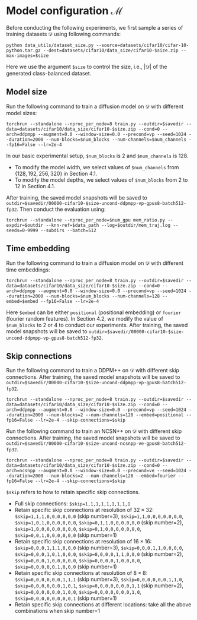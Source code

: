 # Model configuration $\mathcal{M}$

Before conducting the following experiments, we first sample a series of training datasets $\mathcal{D}$ using following commands:

```
python data_utils/dataset_size.py --source=datasets/cifar10/cifar-10-python.tar.gz --dest=datasets/cifar10/data_size/cifar10-$size.zip --max-images=$size
```
Here we use the argument `$size` to control the size, i.e., $|\mathcal{D}|$ of the generated class-balanced dataset.


## Model size
Run the following command to train a diffusion model on $\mathcal{D}$ with different model sizes:
```
torchrun --standalone --nproc_per_node=8 train.py --outdir=$savedir --data=datasets/cifar10/data_size/cifar10-$size.zip --cond=0 --arch=ddpmpp --augment=0.0 --window-size=0.0 --precond=vp --seed=1024 --duration=2000 --num-blocks=$num_blocks --num-channels=$num_channels --fp16=False --lr=2e-4
```
In our basic experimental setup, `$num_blocks` is 2 and `$num_channels` is 128. 
* To modify the model width, we select values of `$num_channels` from $\{128, 192, 256, 320\}$ in Section 4.1. 
* To modify the model depths, we select values of `$num_blocks` from $2$ to $12$ in Section 4.1.

After training, the saved model snapshots will be saved to `outdir=$savedir/00000-cifar10-$size-uncond-ddpmpp-vp-gpus8-batch512-fp32`. Then conduct the evaluation using:

```
torchrun --standalone --nproc_per_node=$num_gpu mem_ratio.py --expdir=$outdir --knn-ref=$data_path --log=$outdir/mem_traj.log --seeds=0-9999 --subdirs --batch=512
```


## Time embedding
Run the following command to train a diffusion model on $\mathcal{D}$ with different time embeddings: 
```
torchrun --standalone --nproc_per_node=8 train.py --outdir=$savedir --data=datasets/cifar10/data_size/cifar10-$size.zip --cond=0 --arch=ddpmpp --augment=0.0 --window-size=0.0 --precond=vp --seed=1024 --duration=2000 --num-blocks=$num_blocks --num-channels=128 --embed=$embed --fp16=False --lr=2e-4
```

Here `$embed` can be either `positional` (positional embedding) or `fourier` (fourier random features). In Section 4.2, we modify the value of `$num_blocks` to $2$ or $4$ to conduct our experiments. After training, the saved model snapshots will be saved to `outdir=$savedir/00000-cifar10-$size-uncond-ddpmpp-vp-gpus8-batch512-fp32`.


## Skip connections
Run the following command to train a DDPM++ on $\mathcal{D}$ with different skip connections. After training, the saved model snapshots will be saved to `outdir=$savedir/00000-cifar10-$size-uncond-ddpmpp-vp-gpus8-batch512-fp32`.
```
torchrun --standalone --nproc_per_node=8 train.py --outdir=$savedir --data=datasets/cifar10/data_size/cifar10-$size.zip --cond=0 --arch=ddpmpp --augment=0.0 --window-size=0.0 --precond=vp --seed=1024 --duration=2000 --num-blocks=2 --num-channels=128 --embed=positional --fp16=False --lr=2e-4 --skip-connections=$skip
```

Run the following command to train an NCSN++ on $\mathcal{D}$ with different skip connections. After training, the saved model snapshots will be saved to `outdir=$savedir/00000-cifar10-$size-uncond-ncsnpp-ve-gpus8-batch512-fp32`.
```
torchrun --standalone --nproc_per_node=8 train.py --outdir=$savedir --data=datasets/cifar10/data_size/cifar10-$size.zip --cond=0 --arch=ncsnpp --augment=0.0 --window-size=0.0 --precond=ve --seed=1024 --duration=2000 --num-blocks=2 --num-channels=128 --embed=fourier --fp16=False --lr=2e-4 --skip-connections=$skip
```

`$skip` refers to how to retain specific skip connections.
* Full skip connections: `$skip=1,1,1,1,1,1,1,1,1`
* Retain specific skip connections at resolution of $32\times32$: `$skip=1,1,1,0,0,0,0,0,0` (skip number=3), `$skip=1,1,0,0,0,0,0,0,0`, `$skip=1,0,1,0,0,0,0,0,0`, `$skip=0,1,1,0,0,0,0,0,0` (skip number=2), `$skip=1,0,0,0,0,0,0,0,0`, `$skip=0,1,0,0,0,0,0,0,0`, `$skip=0,0,1,0,0,0,0,0,0` (skip number=1) 
* Retain specific skip connections at resolution of $16\times16$: `$skip=0,0,0,1,1,1,0,0,0` (skip number=3), `$skip=0,0,0,1,1,0,0,0,0`, `$skip=0,0,0,1,0,1,0,0,0`, `$skip=0,0,0,0,1,1,0,0,0` (skip number=2), `$skip=0,0,0,1,0,0,0,0,0`, `$skip=0,0,0,0,1,0,0,0,0`, `$skip=0,0,0,0,0,1,0,0,0` (skip number=1) 
* Retain specific skip connections at resolution of $8\times8$: `$skip=0,0,0,0,0,0,1,1,1` (skip number=3), `$skip=0,0,0,0,0,0,1,1,0`, `$skip=0,0,0,0,0,0,1,0,1`, `$skip=0,0,0,0,0,0,0,1,1` (skip number=2), `$skip=0,0,0,0,0,0,1,0,0`, `$skip=0,0,0,0,0,0,0,1,0`, `$skip=0,0,0,0,0,0,0,0,1` (skip number=1)
* Retain specific skip connections at different locations: take all the above combinations when skip number=1